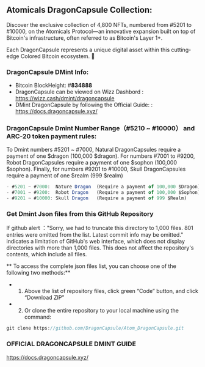 ## **Atomicals DragonCapsule Collection:**

Discover the exclusive collection of 4,800 NFTs, numbered from #5201 to #10000, on the Atomicals Protocol—an innovative expansion built on top of Bitcoin's infrastructure, often referred to as Bitcoin's Layer 1+.

Each DragonCapsule represents a unique digital asset within this cutting-edge Colored Bitcoin ecosystem. 🎉

###  DragonCapsule DMint Info: 
- Bitcoin BlockHeight: #**834888**
- DragonCapsule can be viewed on Wizz Dashbord : https://wizz.cash/dmint/dragoncapsule
- DMint DragonCapsule by following the Official Guide: : https://docs.dragoncapsule.xyz/



###  DragonCapsule Dmint Number Range（#5210 ~ #10000） and ARC-20 token payment rules:
To Dmint numbers #5201 ~ #7000, Natural DragonCapsules require a payment of one $dragon (100,000 $dragon). For numbers #7001 to #9200, Robot DragonCapsules require a payment of one $sophon (100,000 $sophon). Finally, for numbers #9201 to #10000, Skull DragonCapsules require a payment of one $realm (999 $realm)

```js 
- #5201 ~ #7000:  Nature Dragon  (Require a payment of 100,000 $Dragon)
- #7001 ~ #9200:  Robot Dragon   (Require a payment of 100,000 $Sophon)
- #9201 ~ #10000: Skull Dragon   (Require a payment of 999 $Realm)
```



###  Get Dmint Json files from this GitHub Repository

If github alert ："Sorry, we had to truncate this directory to 1,000 files. 801 entries were omitted from the list. Latest commit info may be omitted." indicates a limitation of GitHub's web interface, which does not display directories with more than 1,000 files. This does not affect the repository's contents, which include all files.

** To access the complete json files list, you can choose one of the following two methods:**

- 1. Above the list of repository files, click green “Code” button, and click “Download ZIP”
- 2. Or clone the entire repository to your local machine using the command:
```js 
git clone https://github.com/DragonCapsule/Atom_DragonCapsule.git
```


### OFFICIAL DRAGONCAPSULE DMINT GUIDE 
https://docs.dragoncapsule.xyz/
